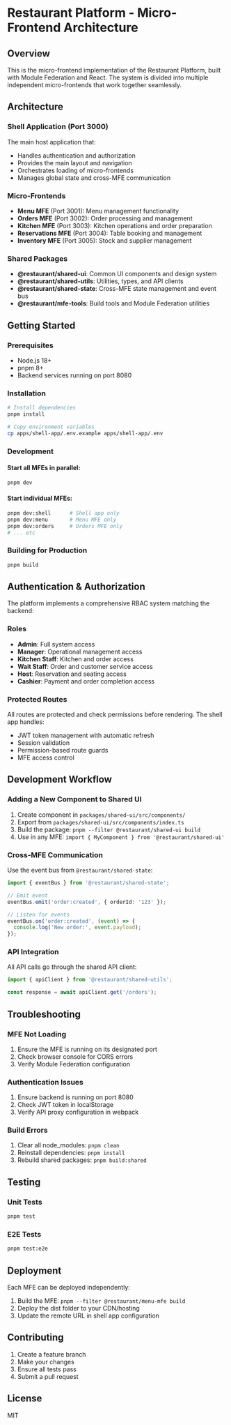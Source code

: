 # Restaurant Platform - Micro-Frontend Architecture

## Overview

This is the micro-frontend implementation of the Restaurant Platform, built with Module Federation and React. The system is divided into multiple independent micro-frontends that work together seamlessly.

## Architecture

### Shell Application (Port 3000)
The main host application that:
- Handles authentication and authorization
- Provides the main layout and navigation
- Orchestrates loading of micro-frontends
- Manages global state and cross-MFE communication

### Micro-Frontends
- **Menu MFE** (Port 3001): Menu management functionality
- **Orders MFE** (Port 3002): Order processing and management
- **Kitchen MFE** (Port 3003): Kitchen operations and order preparation
- **Reservations MFE** (Port 3004): Table booking and management
- **Inventory MFE** (Port 3005): Stock and supplier management

### Shared Packages
- **@restaurant/shared-ui**: Common UI components and design system
- **@restaurant/shared-utils**: Utilities, types, and API clients
- **@restaurant/shared-state**: Cross-MFE state management and event bus
- **@restaurant/mfe-tools**: Build tools and Module Federation utilities

## Getting Started

### Prerequisites
- Node.js 18+
- pnpm 8+
- Backend services running on port 8080

### Installation
```bash
# Install dependencies
pnpm install

# Copy environment variables
cp apps/shell-app/.env.example apps/shell-app/.env
```

### Development

#### Start all MFEs in parallel:
```bash
pnpm dev
```

#### Start individual MFEs:
```bash
pnpm dev:shell      # Shell app only
pnpm dev:menu       # Menu MFE only
pnpm dev:orders     # Orders MFE only
# ... etc
```

### Building for Production
```bash
pnpm build
```

## Authentication & Authorization

The platform implements a comprehensive RBAC system matching the backend:

### Roles
- **Admin**: Full system access
- **Manager**: Operational management access
- **Kitchen Staff**: Kitchen and order access
- **Wait Staff**: Order and customer service access
- **Host**: Reservation and seating access
- **Cashier**: Payment and order completion access

### Protected Routes
All routes are protected and check permissions before rendering. The shell app handles:
- JWT token management with automatic refresh
- Session validation
- Permission-based route guards
- MFE access control

## Development Workflow

### Adding a New Component to Shared UI
1. Create component in `packages/shared-ui/src/components/`
2. Export from `packages/shared-ui/src/components/index.ts`
3. Build the package: `pnpm --filter @restaurant/shared-ui build`
4. Use in any MFE: `import { MyComponent } from '@restaurant/shared-ui'`

### Cross-MFE Communication
Use the event bus from `@restaurant/shared-state`:

```typescript
import { eventBus } from '@restaurant/shared-state';

// Emit event
eventBus.emit('order:created', { orderId: '123' });

// Listen for events
eventBus.on('order:created', (event) => {
  console.log('New order:', event.payload);
});
```

### API Integration
All API calls go through the shared API client:

```typescript
import { apiClient } from '@restaurant/shared-utils';

const response = await apiClient.get('/orders');
```

## Troubleshooting

### MFE Not Loading
1. Ensure the MFE is running on its designated port
2. Check browser console for CORS errors
3. Verify Module Federation configuration

### Authentication Issues
1. Ensure backend is running on port 8080
2. Check JWT token in localStorage
3. Verify API proxy configuration in webpack

### Build Errors
1. Clear all node_modules: `pnpm clean`
2. Reinstall dependencies: `pnpm install`
3. Rebuild shared packages: `pnpm build:shared`

## Testing

### Unit Tests
```bash
pnpm test
```

### E2E Tests
```bash
pnpm test:e2e
```

## Deployment

Each MFE can be deployed independently:

1. Build the MFE: `pnpm --filter @restaurant/menu-mfe build`
2. Deploy the dist folder to your CDN/hosting
3. Update the remote URL in shell app configuration

## Contributing

1. Create a feature branch
2. Make your changes
3. Ensure all tests pass
4. Submit a pull request

## License

MIT